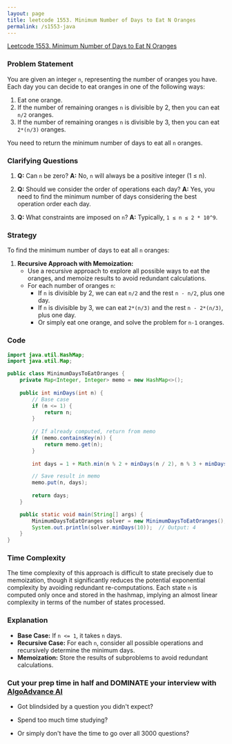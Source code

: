 ```yaml
---
layout: page
title: leetcode 1553. Minimum Number of Days to Eat N Oranges
permalink: /s1553-java
---
```

[Leetcode 1553. Minimum Number of Days to Eat N Oranges](https://algoadvance.github.io/algoadvance/l1553)
### Problem Statement
You are given an integer `n`, representing the number of oranges you have. Each day you can decide to eat oranges in one of the following ways:

1. Eat one orange.
2. If the number of remaining oranges `n` is divisible by 2, then you can eat `n/2` oranges.
3. If the number of remaining oranges `n` is divisible by 3, then you can eat `2*(n/3)` oranges.

You need to return the minimum number of days to eat all `n` oranges.

### Clarifying Questions
1. **Q:** Can `n` be zero?
   **A:** No, `n` will always be a positive integer (1 ≤ n).

2. **Q:** Should we consider the order of operations each day?
   **A:** Yes, you need to find the minimum number of days considering the best operation order each day.

3. **Q:** What constraints are imposed on `n`?
   **A:** Typically, `1 ≤ n ≤ 2 * 10^9`.

### Strategy
To find the minimum number of days to eat all `n` oranges:
1. **Recursive Approach with Memoization:**
   - Use a recursive approach to explore all possible ways to eat the oranges, and memoize results to avoid redundant calculations.
   - For each number of oranges `n`:
     - If `n` is divisible by 2, we can eat `n/2` and the rest `n - n/2`, plus one day.
     - If `n` is divisible by 3, we can eat `2*(n/3)` and the rest `n - 2*(n/3)`, plus one day.
     - Or simply eat one orange, and solve the problem for `n-1` oranges.

### Code
```java
import java.util.HashMap;
import java.util.Map;

public class MinimumDaysToEatOranges {
    private Map<Integer, Integer> memo = new HashMap<>();
    
    public int minDays(int n) {
        // Base case
        if (n <= 1) {
            return n;
        }
        
        // If already computed, return from memo
        if (memo.containsKey(n)) {
            return memo.get(n);
        }
        
        int days = 1 + Math.min(n % 2 + minDays(n / 2), n % 3 + minDays(n / 3));

        // Save result in memo
        memo.put(n, days);
        
        return days;
    }

    public static void main(String[] args) {
        MinimumDaysToEatOranges solver = new MinimumDaysToEatOranges();
        System.out.println(solver.minDays(10));  // Output: 4
    }
}
```

### Time Complexity
The time complexity of this approach is difficult to state precisely due to memoization, though it significantly reduces the potential exponential complexity by avoiding redundant re-computations. Each state `n` is computed only once and stored in the hashmap, implying an almost linear complexity in terms of the number of states processed.

### Explanation
- **Base Case:** If `n <= 1`, it takes `n` days.
- **Recursive Case:** For each `n`, consider all possible operations and recursively determine the minimum days.
- **Memoization:** Store the results of subproblems to avoid redundant calculations.



### Cut your prep time in half and DOMINATE your interview with [AlgoAdvance AI](https://algoAdvance.com)

- Got blindsided by a question you didn't expect?

- Spend too much time studying?

- Or simply don't have the time to go over all 3000 questions?

